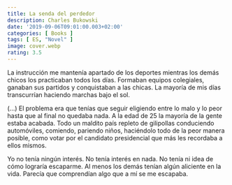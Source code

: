 ```yaml
---
title: La senda del perdedor
description: Charles Bukowski
date: '2019-09-06T09:01:00.003+02:00'
categories: [ Books ]
tags: [ ES, "Novel" ]
image: cover.webp
rating: 3.5
---
```


La instrucción me mantenía apartado de los deportes mientras los demás chicos los practicaban todos los días. Formaban equipos colegiales, ganaban sus partidos y conquistaban a las chicas. La mayoría de mis días transcurrían haciendo marchas bajo el sol.

(...) El problema era que tenías que seguir eligiendo entre lo malo y lo peor hasta que al final no quedaba nada. A la edad de 25 la mayoría de la gente estaba acabada. Todo un maldito país repleto de gilipollas conduciendo automóviles, comiendo, pariendo niños, haciéndolo todo de la peor manera posible, como votar por el candidato presidencial que más les recordaba a ellos mismos.

Yo no tenía ningún interés. No tenía interés en nada. No tenía ni idea de cómo lograría escaparme. Al menos los demás tenían algún aliciente en la vida. Parecía que comprendían algo que a mí se me escapaba.
